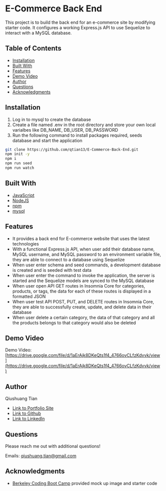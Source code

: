 # E-Commerce Back End
This project is to build the back end for an e-commerce site by modifying starter code. It configures a working Express.js API to use Sequelize to interact with a MySQL database.

## Table of Contents
* [Installation](#installation)
* [Built With](#built-with)
* [Features](#features)
* [Demo Video](#demo-video)
* [Author](#author)
* [Questions](#questions)
* [Acknowledgments](#acknowledgments)

## Installation
1. Log in to mysql to create the database
2. Create a file named .env in the root directory and store your own local varialbes like DB_NAME, DB_USER, DB_PASSWORD
3. Run the following command to install packages required, seeds database and start the application
```bash
git clone https://github.com/qtian13/E-Commerce-Back-End.git
npm init -y
npm i
npm run seed
npm run watch
```
## Built With
* [JavaScript](https://www.javascript.com/)
* [NodeJS](https://nodejs.org/en/)
* [npm](https://www.npmjs.com/)
* [mysql](https://www.mysql.com/)

## Features
* It provides a back end for E-commerce website that uses the latest technologies
* With a functional Express.js API, when user add their database name, MySQL username, and MySQL password to an environment variable file, they are able to connect to a database using Sequelize
* When user enter schema and seed commands, a development database is created and is seeded with test data
* When user enter the command to invoke the application, the server is started and the Sequelize models are synced to the MySQL database
* When user open API GET routes in Insomnia Core for categories, products, or tags, the data for each of these routes is displayed in a formatted JSON
* When user test API POST, PUT, and DELETE routes in Insomnia Core, they are able to successfully create, update, and delete data in their database
* When user delete a certain category, the data of that category and all the products belongs to that category would also be deleted

## Demo Video
Demo Video: [https://drive.google.com/file/d/1aErAjk8DKeQts1f4_4766ovCLfzKdvvk/view](https://drive.google.com/file/d/1aErAjk8DKeQts1f4_4766ovCLfzKdvvk/view)

## Author
Qiushuang Tian
- [Link to Portfolio Site](https://qtian13.github.io/myPortfolio/)
- [Link to Github](https://github.com/qtian13)
- [Link to LinkedIn](https://www.linkedin.com/in/qiushuang-tian-a9754248/)

## Questions
Please reach me out with additional questions!

Emails: qiushuang.tian@gmail.com

## Acknowledgments
- [Berkeley Coding Boot Camp](https://bootcamp.berkeley.edu/coding/) provided mock up image and starter code






